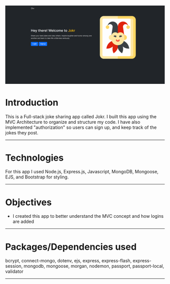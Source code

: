 ![Jokr Demo](demo/Jokr.gif)

# Introduction

This is a Full-stack joke sharing app called Jokr. I built this app using the MVC Architecture to organize and structure my code. I have also implemented "authorization" so users can sign up, and keep track of the jokes they post. 

---

# Technologies

For this app I used Node.js, Express.js, Javascript, MongoDB, Mongoose, EJS, and Bootstrap for styling.

---

# Objectives

- I created this app to better understand the MVC concept and how logins are added

---

# Packages/Dependencies used 

bcrypt, connect-mongo, dotenv, ejs, express, express-flash, express-session, mongodb, mongoose, morgan, nodemon, passport, passport-local, validator

---



